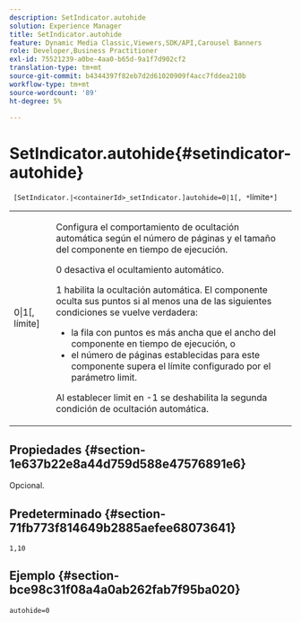 ```yaml
---
description: SetIndicator.autohide
solution: Experience Manager
title: SetIndicator.autohide
feature: Dynamic Media Classic,Viewers,SDK/API,Carousel Banners
role: Developer,Business Practitioner
exl-id: 75521239-a0be-4aa0-b65d-9a1f7d902cf2
translation-type: tm+mt
source-git-commit: b4344397f82eb7d2d61020909f4acc7fddea210b
workflow-type: tm+mt
source-wordcount: '89'
ht-degree: 5%

---
```


# SetIndicator.autohide{#setindicator-autohide}

` [SetIndicator.|<containerId>_setIndicator.]autohide=0|1[, *`límite`*]`

<table id="table_0BEA0B5FFDF64E5594B534B2A87A6D88"> 
 <tbody> 
  <tr> 
   <td colname="col1"> <p> <span class="codeph">0|1[,<span class="varname"> límite</span>]</span> </p> </td> 
   <td colname="col2"> <p> Configura el comportamiento de ocultación automática según el número de páginas y el tamaño del componente en tiempo de ejecución. </p> <p> <span class="codeph"> 0</span> desactiva el ocultamiento automático. </p> <p> <span class="codeph"> 1</span> habilita la ocultación automática. El componente oculta sus puntos si al menos una de las siguientes condiciones se vuelve verdadera: </p> <p> 
     <ul id="ul_A7F9C1DDC6AE44BAA348B3AD440A4EDD"> 
      <li id="li_39332158806445DF874C5A52F1331B8B">la fila con puntos es más ancha que el ancho del componente en tiempo de ejecución, o </li> 
      <li id="li_E30BAC8B609147ADB8824000F5729B21">el número de páginas establecidas para este componente supera el límite configurado por el parámetro <span class="codeph"><span class="varname"> limit</span></span>. </li> 
     </ul> </p> <p> Al establecer <span class="codeph"><span class="varname"> limit</span></span> en <span class="codeph"> -1</span> se deshabilita la segunda condición de ocultación automática. </p> </td> 
  </tr> 
 </tbody> 
</table>

## Propiedades {#section-1e637b22e8a44d759d588e47576891e6}

Opcional.

## Predeterminado {#section-71fb773f814649b2885aefee68073641}

`1,10`

## Ejemplo {#section-bce98c31f08a4a0ab262fab7f95ba020}

`autohide=0`
